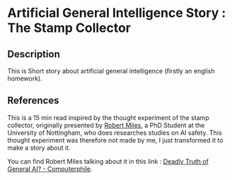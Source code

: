 # Artificial General Intelligence Story : The Stamp Collector

## Description

This is Short story about artificial general intelligence (firstly an english homework).

## References 

This is a 15 min read inspired by the thought experiment of the stamp collector, originally presented by [Robert Miles](https://twitter.com/robertskmiles), a PhD Student at the University of Nottingham, who does researches studies on AI safety.
This thought experiment was therefore not made by me, I just transformed it to make a story about it.

You can find Robert Miles talking about it in this link : [Deadly Truth of General AI? - Computerphile](https://youtu.be/tcdVC4e6EV4).
